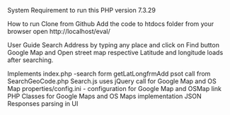 System Requirement to run this
PHP version 7.3.29
 
How to run 
Clone from Github 
Add the code to htdocs folder
from your browser open http://localhost/eval/

User Guide
Search Address by typing any place and click on Find button
Google Map and Open street map respective Latitude and longitude loads after searching.


Implements 
index.php -search form
getLatLongfrmAdd psot call from SearchGeoCode.php 
Search.js  uses jQuery call for Google Map and OS Map
properties/config.ini - configuration for Google Map and OSMap link
PHP Classes for Google Maps and OS Maps implementation
JSON Responses parsing in UI 
